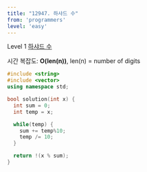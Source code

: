 ```yaml
---
title: "12947. 하샤드 수"
from: 'programmers'
level: 'easy'
---
```


Level 1 [하샤드 수](https://programmers.co.kr/learn/courses/30/lessons/12947)

시간 복잡도: **O(len(n))**, len(n) = number of digits

```cpp
#include <string>
#include <vector>
using namespace std;

bool solution(int x) {
  int sum = 0;
  int temp = x;

  while(temp) {
    sum += temp%10;
    temp /= 10;
  }

  return !(x % sum);
}
```